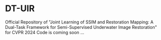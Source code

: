 # DT-UIR
Official Repository of "Joint Learning of SSIM and Restoration Mapping: A Dual-Task Framework for Semi-Supervised Underwater Image Restoration" for CVPR 2024
Code is coming soon ...
